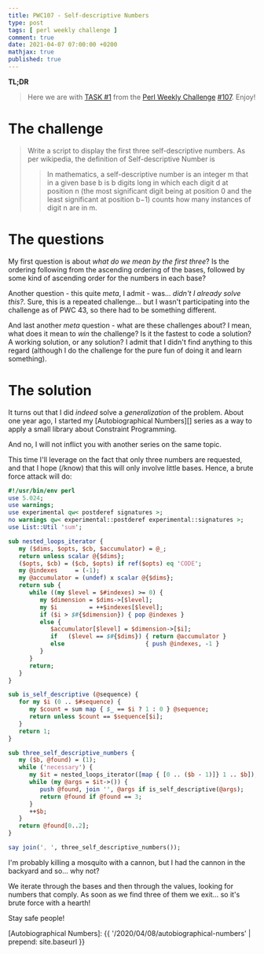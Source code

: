 ```yaml
---
title: PWC107 - Self-descriptive Numbers
type: post
tags: [ perl weekly challenge ]
comment: true
date: 2021-04-07 07:00:00 +0200
mathjax: true
published: true
---
```


**TL;DR**

> Here we are with [TASK #1][] from the [Perl Weekly Challenge][]
> [#107][]. Enjoy!

# The challenge

> Write a script to display the first three self-descriptive numbers. As per
> wikipedia, the definition of Self-descriptive Number is
>> In mathematics, a self-descriptive number is an integer m that in a given
>> base b is b digits long in which each digit d at position n (the most
>> significant digit being at position 0 and the least significant at
>> position b−1) counts how many instances of digit n are in m.

# The questions

My first question is about *what do we mean by the first three*? Is the
ordering following from the ascending ordering of the bases, followed by
some kind of ascending order for the numbers in each base?

Another question - this quite *meta*, I admit - was... *didn't I already
solve this?*. Sure, this is a repeated challenge... but I wasn't
participating into the challenge as of PWC 43, so there had to be something
different.

And last another *meta* question - what are these challenges about? I mean,
what does it mean to *win* the challenge? Is it the fastest to code a
solution? A working solution, or any solution? I admit that I didn't find
anything to this regard (although I do the challenge for the pure fun of
doing it and learn something).

# The solution

It turns out that I did *indeed* solve a *generalization* of the problem.
About one year ago, I started my [Autobiographical Numbers][] series as a
way to apply a small library about Constraint Programming.

And no, I will not inflict you with another series on the same topic.

This time I'll leverage on the fact that only three numbers are requested,
and that I hope (/know) that this will only involve little bases. Hence, a
brute force attack will do:

```perl
#!/usr/bin/env perl
use 5.024;
use warnings;
use experimental qw< postderef signatures >;
no warnings qw< experimental::postderef experimental::signatures >;
use List::Util 'sum';

sub nested_loops_iterator {
   my ($dims, $opts, $cb, $accumulator) = @_;
   return unless scalar @{$dims};
   ($opts, $cb) = ($cb, $opts) if ref($opts) eq 'CODE';
   my @indexes     = (-1);
   my @accumulator = (undef) x scalar @{$dims};
   return sub {
      while ((my $level = $#indexes) >= 0) {
         my $dimension = $dims->[$level];
         my $i         = ++$indexes[$level];
         if ($i > $#{$dimension}) { pop @indexes }
         else {
            $accumulator[$level] = $dimension->[$i];
            if   ($level == $#{$dims}) { return @accumulator }
            else                       { push @indexes, -1 }
         }
      }
      return;
   }
}

sub is_self_descriptive (@sequence) {
   for my $i (0 .. $#sequence) {
      my $count = sum map { $_ == $i ? 1 : 0 } @sequence;
      return unless $count == $sequence[$i];
   }
   return 1;
}

sub three_self_descriptive_numbers {
   my ($b, @found) = (1);
   while ('necessary') {
      my $it = nested_loops_iterator([map { [0 .. ($b - 1)]} 1 .. $b]);
      while (my @args = $it->()) {
         push @found, join '', @args if is_self_descriptive(@args);
         return @found if @found == 3;
      }
      ++$b;
   }
   return @found[0..2];
}

say join(', ', three_self_descriptive_numbers());
```

I'm probably killing a mosquito with a cannon, but I had the cannon in the
backyard and so... why not?

We iterate through the bases and then through the values, looking for
numbers that comply. As soon as we find three of them we exit... so it's
brute force with a hearth!

Stay safe people!


[Perl Weekly Challenge]: https://perlweeklychallenge.org/
[#107]: https://perlweeklychallenge.org/blog/perl-weekly-challenge-107/
[TASK #1]: https://perlweeklychallenge.org/blog/perl-weekly-challenge-107/#TASK1
[Perl]: https://www.perl.org/
[Autobiographical Numbers]: {{ '/2020/04/08/autobiographical-numbers' | prepend: site.baseurl }}
